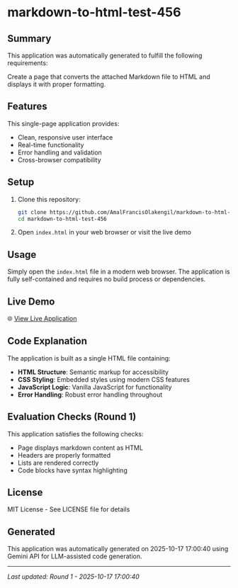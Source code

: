# markdown-to-html-test-456

## Summary

This application was automatically generated to fulfill the following requirements:

Create a page that converts the attached Markdown file to HTML and displays it with proper formatting.

## Features

This single-page application provides:
- Clean, responsive user interface
- Real-time functionality
- Error handling and validation
- Cross-browser compatibility

## Setup

1. Clone this repository:
   ```bash
   git clone https://github.com/AmalFrancisOlakengil/markdown-to-html-test-456.git
   cd markdown-to-html-test-456
   ```

2. Open `index.html` in your web browser or visit the live demo

## Usage

Simply open the `index.html` file in a modern web browser. The application is fully self-contained and requires no build process or dependencies.

## Live Demo

🌐 [View Live Application](https://AmalFrancisOlakengil.github.io/markdown-to-html-test-456/)

## Code Explanation

The application is built as a single HTML file containing:

- **HTML Structure**: Semantic markup for accessibility
- **CSS Styling**: Embedded styles using modern CSS features
- **JavaScript Logic**: Vanilla JavaScript for functionality
- **Error Handling**: Robust error handling throughout

## Evaluation Checks (Round 1)

This application satisfies the following checks:

- Page displays markdown content as HTML
- Headers are properly formatted
- Lists are rendered correctly
- Code blocks have syntax highlighting

## License

MIT License - See LICENSE file for details

## Generated

This application was automatically generated on 2025-10-17 17:00:40 using Gemini API for LLM-assisted code generation.

---
*Last updated: Round 1 - 2025-10-17 17:00:40*
